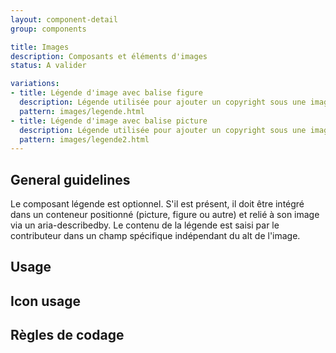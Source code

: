 ```yaml
---
layout: component-detail
group: components

title: Images
description: Composants et éléments d'images
status: A valider

variations:
- title: Légende d'image avec balise figure
  description: Légende utilisée pour ajouter un copyright sous une image.
  pattern: images/legende.html
- title: Légende d'image avec balise picture
  description: Légende utilisée pour ajouter un copyright sous une image.
  pattern: images/legende2.html
---
```



## General guidelines

Le composant légende est optionnel. S'il est présent, il doit être intégré dans un conteneur positionné (picture, figure ou autre) et relié à son image via un aria-describedby.
Le contenu de la légende est saisi par le contributeur dans un champ spécifique indépendant du alt de l'image.

## Usage


## Icon usage


## Règles de codage


